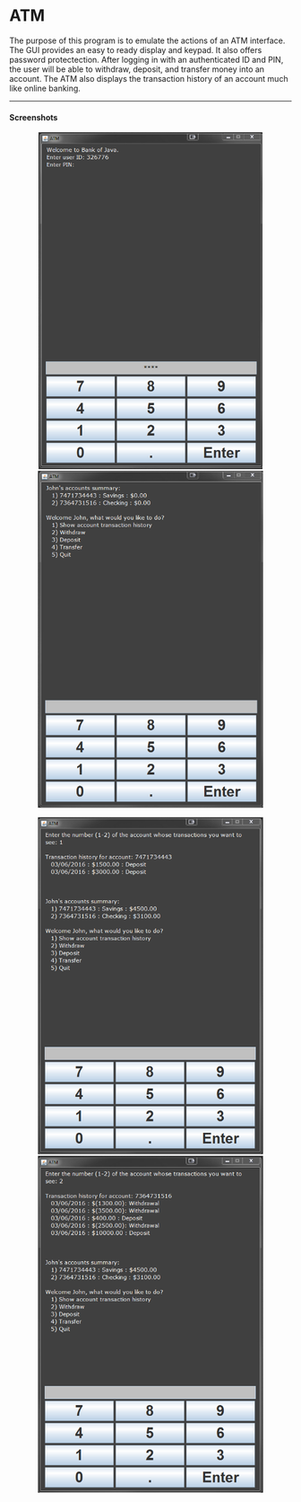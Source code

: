 # ATM
The purpose of this program is to emulate the actions of an ATM interface. The GUI provides an easy to ready display and keypad. It also offers password protectection. After logging in with an authenticated ID and PIN, the user will be able to withdraw, deposit, and transfer money into an account. The ATM also displays the transaction history of an account much like online banking. 

---

#### Screenshots

<p align="center">
  <img src="screenshots/home.PNG" height="600px">
  <img src="screenshots/menu.PNG" height="600px">
</p>
   
<p align="center">
  <img src="screenshots/savings.PNG" height="600px">
  <img src="screenshots/checking.PNG" height="600px">
</p>
